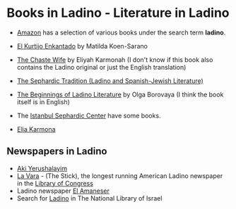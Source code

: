 # Books in Ladino - Literature in Ladino


* [Amazon](https://www.amazon.com/s?k=ladino&ref=nb_sb_noss_1) has a selection of various books under the search term **ladino**.
* [El Kurtijo Enkantado](https://www.amazon.com/Kurtijo-Enkantado-Matilda-Koen-Sarano/dp/9944994960) by Matilda Koen-Sarano
* [The Chaste Wife](https://www.amazon.com/Chaste-Wife-Elia-Karmona/dp/190551266X) by Eliyah Karmonah (I don't know if this book also contains the Ladino original or just the English translation)
* [The Sephardic Tradition (Ladino and Spanish-Jewish Literature)](https://www.amazon.com/Sephardic-Tradition-Ladino-Spanish-Jewish-Literature/dp/B000NKB5DI)
* [The Beginnings of Ladino Literature](https://www.amazon.com/Beginnings-Ladino-Literature-Almosnino-Sephardi/dp/0253025524) by Olga Borovaya (I think the book itself is in English)
* The [Istanbul Sephardic Center](https://istanbulsephardiccenter.com/) have some books.

* [Elia Karmona](https://en.wikipedia.org/wiki/Elia_Carmona)

## Newspapers in Ladino

* [Aki Yerushalayim](https://akiyerushalayim.com/)
* [La Vara](https://en.wikipedia.org/wiki/La_Vara) - (The Stick), the longest running American Ladino newspaper in the [Library of Congress](https://www.loc.gov/item/sn91066432/)
* Ladino newspaper [El Amaneser](https://istanbulsephardiccenter.com/el-amaneser/)
* Search for [Ladino](https://www.nli.org.il/en/newspapers/titles?lang=Ladinostartyear=1783endyear=2020) in The National Library of Israel

